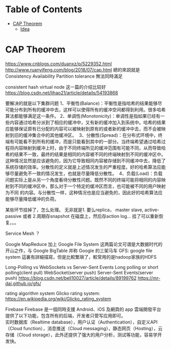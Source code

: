 Table of Contents
=================
  * [CAP Theorem](#cap-theorem)
    * [Idea](#idea)
    
# CAP Theorem  
https://www.cnblogs.com/duanxz/p/5229352.html
http://www.ruanyifeng.com/blog/2018/07/cap.html
總的來説就是
Consistency
Availability
Partition tolerance
無法同時滿足

consistent hash 
virtual node
这一篇的介绍比较好
https://blog.csdn.net/lihao21/article/details/54193868

要解决的就是以下集群问题
1、平衡性(Balance)：平衡性是指哈希的结果能够尽可能分布到所有的缓冲中去，这样可以使得所有的缓冲空间都得到利用。很多哈希算法都能够满足这一条件。
2、单调性(Monotonicity)：单调性是指如果已经有一些内容通过哈希分派到了相应的缓冲中，又有新的缓冲加入到系统中。哈希的结果应能够保证原有已分配的内容可以被映射到原有的或者新的缓冲中去，而不会被映射到旧的缓冲集合中的其他缓冲区。 
3、分散性(Spread)：在分布式环境中，终端有可能看不到所有的缓冲，而是只能看到其中的一部分。当终端希望通过哈希过程将内容映射到缓冲上时，由于不同终端所见的缓冲范围有可能不同，从而导致哈希的结果不一致，最终的结果是相同的内容被不同的终端映射到不同的缓冲区中。这种情况显然是应该避免的，因为它导致相同内容被存储到不同缓冲中去，降低了系统存储的效率。分散性的定义就是上述情况发生的严重程度。好的哈希算法应能够尽量避免不一致的情况发生，也就是尽量降低分散性。 
4、负载(Load)：负载问题实际上是从另一个角度看待分散性问题。既然不同的终端可能将相同的内容映射到不同的缓冲区中，那么对于一个特定的缓冲区而言，也可能被不同的用户映射为不同 的内容。与分散性一样，这种情况也是应当避免的，因此好的哈希算法应能够尽量降低缓冲的负荷。



某些环节挂掉了，怎么处理。 
无非就是1. 要么replica， master slave, active-passive 或者 2.周期存snapshot 在磁盘上，然后存action log... 挂了可以重新恢复。。。


Service Mesh ？

Google MapReduce 加上 Google File System 这两篇论文可谓是大数据时代的开山之作，与 Google BigTable 并称 Google 的三架马车
GFS: google file system
這裏有詳細描寫，但是比較繁瑣了，較常用的是hadoop家族的HDFS

Long-Polling vs WebSockets vs Server-Sent Events
Long polling or short polling(client pull)
WebSocket(server push)
Server-Sent Events(server push)
https://blog.csdn.net/bell10027/article/details/89199762
https://mr-dai.github.io/gfs/

rating algorithm system
Glicko rating system: https://en.wikipedia.org/wiki/Glicko_rating_system

Firebase
Firebase 是一個同時支援 Android、iOS 及網頁的 app 雲端開發平台  
提供了以下功能，包含所有的后端，开发者只管写应用即可。  
实时数据库（Realtime database），用户认证（Authentication），自定义API（Cloud function），消息推送（Cloud messaging），静态网页（Hosting），云存储（Cloud storage），此外还提供了强大的用户分析，测试等功能，容易学开发快。


